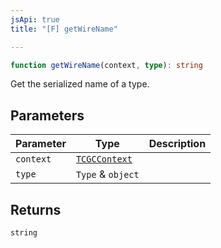 ```yaml
---
jsApi: true
title: "[F] getWireName"

---
```

```ts
function getWireName(context, type): string
```

Get the serialized name of a type.

## Parameters

| Parameter | Type | Description |
| ------ | ------ | ------ |
| `context` | [`TCGCContext`](../interfaces/TCGCContext.md) |  |
| `type` | `Type` & `object` |  |

## Returns

`string`
